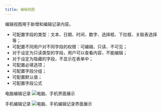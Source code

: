 ```yaml
---
title: 编辑视图
---
```


编辑视图用于新增和编辑记录内容。

- 可配置字段的类型：文本、日期、时间、数字、选择框、下拉框、关联表选择等；
- 可配置不同用户对不同字段的权限：可编辑、只读、不可见；
- 对于设定为只读类型的字段，用户可以查看内容，不能编辑；
- 对于设定为隐藏的字段，不显示在表单中；
- 可配置必填选项；
- 可配置字段分组；
- 可配置默认值；
- 可配置字段公式

电脑编辑记录
![电脑、手机界面展示](/assets/mac_ipad_report.jpg)

手机编辑记录
![电脑、手机编辑记录界面展示](/assets/ipad_iphone_edit.jpg)